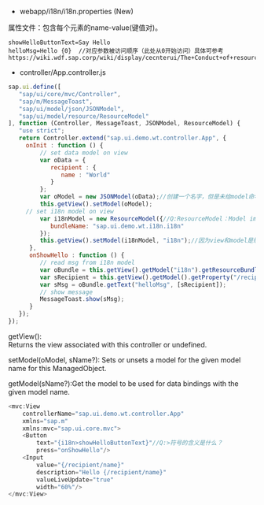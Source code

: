 * webapp/i18n/i18n.properties (New)  

属性文件：包含每个元素的name-value(键值对)。

```
showHelloButtonText=Say Hello
helloMsg=Hello {0}  //对应参数被访问顺序（此处从0开始访问）具体可参考https://wiki.wdf.sap.corp/wiki/display/cecnterui/The+Conduct+of+resourceBundle.getText%28%29+to+get+key%3Avalue+in+i18n.properties
```

* controller/App.controller.js
```javascript
sap.ui.define([
   "sap/ui/core/mvc/Controller",
   "sap/m/MessageToast",
   "sap/ui/model/json/JSONModel",
   "sap/ui/model/resource/ResourceModel"
], function (Controller, MessageToast, JSONModel, ResourceModel) {
   "use strict";
   return Controller.extend("sap.ui.demo.wt.controller.App", {
     onInit : function () {
         // set data model on view
         var oData = {
            recipient : {
               name : "World"
            }
         };
         var oModel = new JSONModel(oData);//创建一个名字，但是未给model命名
         this.getView().setModel(oModel);
     // set i18n model on view
         var i18nModel = new ResourceModel({//Q:ResourceModel：Model implementation for resource bundles
            bundleName: "sap.ui.demo.wt.i18n.i18n"
         });
         this.getView().setModel(i18nModel, "i18n");//因为view和model是绑定的，因此每次建立一个model都需要在特定的view中
      },
      onShowHello : function () {
         // read msg from i18n model
         var oBundle = this.getView().getModel("i18n").getResourceBundle();
         var sRecipient = this.getView().getModel().getProperty("/recipient/name");//Q:省略getModel参数:表示获得没有名字的model
         var sMsg = oBundle.getText("helloMsg", [sRecipient]);
         // show message
         MessageToast.show(sMsg);
      }
   });
});
```


getView():   
Returns the view associated with this controller or undefined.

setModel(oModel, sName?): Sets or unsets a model for the given model name for this ManagedObject.

getModel(sName?):Get the model to be used for data bindings with the given model name.

```javascript
<mvc:View
	controllerName="sap.ui.demo.wt.controller.App"
	xmlns="sap.m"
	xmlns:mvc="sap.ui.core.mvc">
	<Button
		text="{i18n>showHelloButtonText}"//Q:>符号的含义是什么？
		press="onShowHello"/>
	<Input
		value="{/recipient/name}"
		description="Hello {/recipient/name}"
		valueLiveUpdate="true"
		width="60%"/>
</mvc:View>
```

